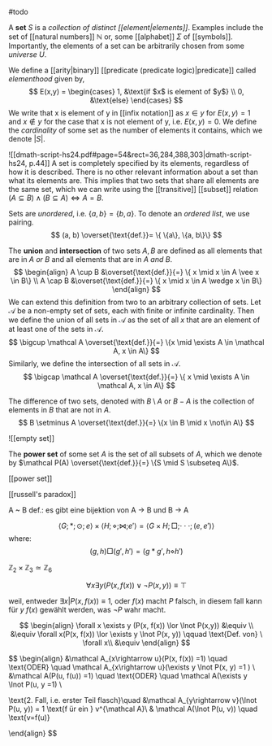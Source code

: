 #todo 

A **set** $S$ is a *collection of distinct [[element|elements]]*. Examples include the set of [[natural numbers]] $\mathbb N$ or, some [[alphabet]] $\Sigma$ of [[symbols]]. Importantly, the elements of a set can be arbitrarily chosen from some *universe* $U$.

We define a [[arity|binary]] [[predicate (predicate logic)|predicate]] called *elementhood* given by,
$$
E(x,y) = \begin{cases}
1, &\text{if $x$ is element of $y$} \\
0, &\text{else}
\end{cases}
$$
We write that x is element of y in [[infix notation]] as $x \in y$ for $E(x,y)=1$ and $x \not\in y$ for the case that x is not element of y, i.e. $E(x,y)=0$. We define the *cardinality* of some set as the number of elements it contains, which we denote $|S|$.

![[dmath-script-hs24.pdf#page=54&rect=36,284,388,303|dmath-script-hs24, p.44]]
A set is completely specified by its elements, regardless of how it is described. There is no other relevant information about a set than what its elements are. This implies that two sets that share all elements are the same set, which we can write using the [[transitive]] [[subset]] relation $(A \subseteq B) \wedge (B \subseteq A) \iff A=B$.

Sets are *unordered*, i.e. $\{a, b\} = \{b, a\}$. To denote an *ordered list*, we use pairing.
$$
(a, b) \overset{\text{def.}}= \{ \{a\}, \{a, b\}\}
$$

The **union** and **intersection** of two sets $A, B$ are defined as all elements that are in $A$ *or* $B$ and all elements that are in $A$ *and* $B$.
$$
\begin{align}
A \cup B &\overset{\text{def.}}{=} \{ x \mid x \in A \vee x \in B\} \\
A \cap B &\overset{\text{def.}}{=} \{ x \mid x \in A \wedge x \in B\}
\end{align}
$$
We can extend this definition from two to an arbitrary collection of sets. Let $\mathcal A$ be a non-empty set of sets, each with finite or infinite cardinality. Then we define the union of all sets in $\mathcal A$ as the set of all $x$ that are an element of at least one of the sets in $\mathcal A$.
$$
\bigcup \mathcal A \overset{\text{def.}}{=} \{x \mid \exists A \in \mathcal A, x \in A\}
$$
Similarly, we define the intersection of all sets in $\mathcal A$.
$$
\bigcap \mathcal A \overset{\text{def.}}{=} \{ x \mid \exists A \in \mathcal A, x \in A\}
$$

The difference of two sets, denoted with $B \setminus A$ or $B -A$ is the collection of elements in $B$ that are not in $A$.
$$
B \setminus A \overset{\text{def.}}{=} \{x \in B \mid x \not\in A\}
$$

![[empty set]]

The **power set** of some set $A$ is the set of all subsets of $A$, which we denote by $\mathcal P(A) \overset{\text{def.}}{=} \{S \mid S \subseteq A\}$.



[[power set]] 

[[russell's paradox]]













A ~ B def.: es gibt eine bijektion von A $\rightarrow$ B und B $\rightarrow$ A 





$$\langle G ; *;\odot ;e \rangle \times \langle H;\diamond ;\bowtie ;e'\rangle = \langle G\times H; \Box;\cdot\cdot\cdot; (e,e') \rangle$$
where: 
$$(g,\,h) \Box (g',\,h') = (g*g', h\diamond h')$$

$\mathbb{Z}_2\times \mathbb{Z}_3\simeq\mathbb{Z}_6$



















$$
\forall x \exists y (P(x, f(x)) \lor \lnot P(x,y)) \equiv \top
$$

weil, entweder $\exists x | P(x, f(x)) \equiv 1$, oder $f(x)$ macht $P$ falsch, in diesem fall kann für $y$  $f(x)$ gewählt werden, was $\lnot P$ wahr macht.


$$
\begin{align}
\forall x \exists y (P(x, f(x)) \lor \lnot P(x,y)) &\equiv \\
&\equiv \forall x(P(x, f(x)) \lor \exists y \lnot P(x, y)) \qquad \text{Def. von} \ \forall x\\
&\equiv 
\end{align}
$$



$$
\begin{align}
&\mathcal A_{x\rightarrow u}(P(x, f(x)) =1) \quad \text{ODER} \quad \mathcal A_{x\rightarrow u}(\exists  y \lnot P(x, y) =1 ) \\
&\mathcal A(P(u, f(u)) =1) \quad \text{ODER} \quad \mathcal A(\exists y \lnot P(u, y =1) \\

\text{2. Fall, i.e. erster Teil flasch}\quad &\mathcal A_{y\rightarrow v}(\lnot P(u, y)) = 1 \text{f ür ein } v^{\mathcal A}\\
& \mathcal A(\lnot P(u, v)) \quad \text{v=f(u)}


\end{align}
$$






   





















